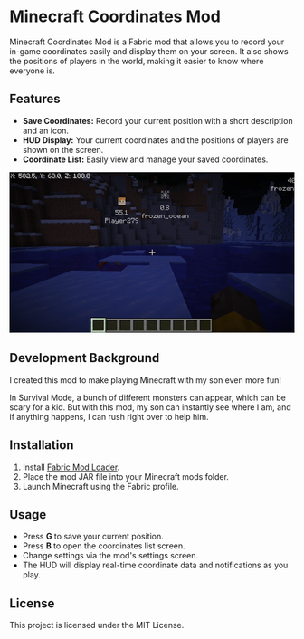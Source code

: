 # Minecraft Coordinates Mod

Minecraft Coordinates Mod is a Fabric mod that allows you to record your in-game coordinates easily and display them on your screen. It also shows the positions of players in the world, making it easier to know where everyone is.

## Features

- **Save Coordinates:** Record your current position with a short description and an icon.
- **HUD Display:** Your current coordinates and the positions of players are shown on the screen.
- **Coordinate List:** Easily view and manage your saved coordinates.

![Mod Screenshot](assets/screenshot.png)

## Development Background

I created this mod to make playing Minecraft with my son even more fun!

In Survival Mode, a bunch of different monsters can appear, which can be scary for a kid. But with this mod, my son can instantly see where I am, and if anything happens, I can rush right over to help him.

## Installation

1. Install [Fabric Mod Loader](https://fabricmc.net/use/).
2. Place the mod JAR file into your Minecraft mods folder.
3. Launch Minecraft using the Fabric profile.

## Usage

- Press **G** to save your current position.
- Press **B** to open the coordinates list screen.
- Change settings via the mod's settings screen.
- The HUD will display real-time coordinate data and notifications as you play.

## License

This project is licensed under the MIT License.